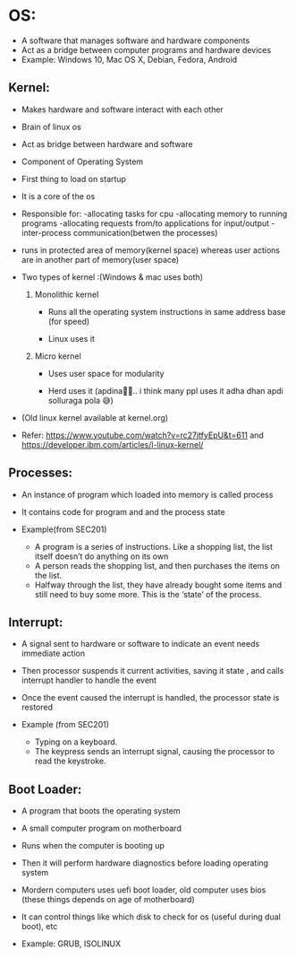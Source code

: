 # OS:

* A software that manages software and hardware components
* Act as a bridge between computer programs and hardware devices
* Example: Windows 10, Mac OS X, Debian, Fedora, Android

## Kernel:

* Makes hardware and software interact with each other

* Brain of linux os

* Act as bridge between hardware and software

* Component of Operating System

* First thing to load on startup

* It is a core of the os

* Responsible for:
    -allocating tasks for cpu
    -allocating memory to running programs
    -allocating requests from/to applications for input/output
    -inter-process communication(betwen the processes)

 * runs in protected area of memory(kernel space) whereas user actions are in another part of memory(user space)

- Two types of kernel :(Windows & mac uses both)

   1. Monolithic kernel
       
        * Runs all the operating system instructions in same address base (for speed) 

        * Linux uses it

   2. Micro kernel

       * Uses user space for modularity

       * Herd uses it (apdina🤷‍♂.. i think many ppl uses it adha dhan apdi solluraga pola 😅)

- (Old linux kernel available at kernel.org)

- Refer: https://www.youtube.com/watch?v=rc27jtfyEpU&t=611 and https://developer.ibm.com/articles/l-linux-kernel/


## Processes:

* An instance of program which loaded into memory is called process

* It contains code for program and and the process state

* Example(from SEC201)

   - A program is a series of instructions. Like a shopping list, the list itself doesn’t do anything on its own 
   - A person reads the shopping list, and then purchases the items on the list. 
   - Halfway through the list, they have already bought some items and still need to buy some more. This is the ‘state’ of the process.

## Interrupt:

* A signal sent to hardware or software to indicate an event needs immediate action

* Then processor suspends it current activities, saving it state , and calls interrupt handler to handle the event

* Once the event caused the interrupt is handled, the processor state is restored

* Example (from SEC201)
   - Typing on a keyboard. 
   - The keypress sends an interrupt signal, causing the processor to read the keystroke.

## Boot Loader: 

* A program that boots the operating system

* A small computer program on motherboard

* Runs when the computer is booting up

* Then it will perform hardware diagnostics before loading operating system

* Mordern computers uses uefi boot loader, old computer uses bios (these things depends on age of motherboard)

* It can control things like which disk to check for os (useful during dual boot), etc

* Example: GRUB, ISOLINUX
